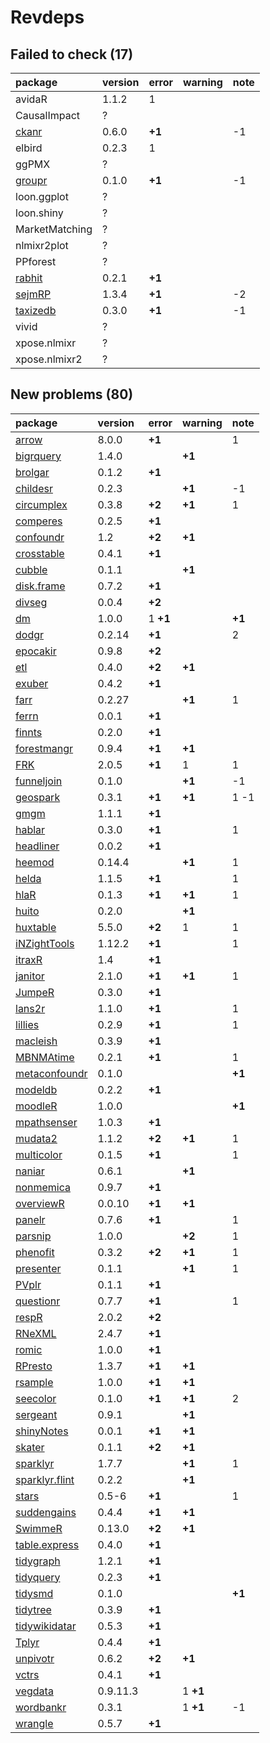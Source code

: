 # Revdeps

## Failed to check (17)

|package                          |version |error  |warning |note |
|:--------------------------------|:-------|:------|:-------|:----|
|avidaR                           |1.1.2   |1      |        |     |
|CausalImpact                     |?       |       |        |     |
|[ckanr](failures.md#ckanr)       |0.6.0   |__+1__ |        |-1   |
|elbird                           |0.2.3   |1      |        |     |
|ggPMX                            |?       |       |        |     |
|[groupr](failures.md#groupr)     |0.1.0   |__+1__ |        |-1   |
|loon.ggplot                      |?       |       |        |     |
|loon.shiny                       |?       |       |        |     |
|MarketMatching                   |?       |       |        |     |
|nlmixr2plot                      |?       |       |        |     |
|PPforest                         |?       |       |        |     |
|[rabhit](failures.md#rabhit)     |0.2.1   |__+1__ |        |     |
|[sejmRP](failures.md#sejmrp)     |1.3.4   |__+1__ |        |-2   |
|[taxizedb](failures.md#taxizedb) |0.3.0   |__+1__ |        |-1   |
|vivid                            |?       |       |        |     |
|xpose.nlmixr                     |?       |       |        |     |
|xpose.nlmixr2                    |?       |       |        |     |

## New problems (80)

|package                                     |version  |error    |warning  |note   |
|:-------------------------------------------|:--------|:--------|:--------|:------|
|[arrow](problems.md#arrow)                  |8.0.0    |__+1__   |         |1      |
|[bigrquery](problems.md#bigrquery)          |1.4.0    |         |__+1__   |       |
|[brolgar](problems.md#brolgar)              |0.1.2    |__+1__   |         |       |
|[childesr](problems.md#childesr)            |0.2.3    |         |__+1__   |-1     |
|[circumplex](problems.md#circumplex)        |0.3.8    |__+2__   |__+1__   |1      |
|[comperes](problems.md#comperes)            |0.2.5    |__+1__   |         |       |
|[confoundr](problems.md#confoundr)          |1.2      |__+2__   |__+1__   |       |
|[crosstable](problems.md#crosstable)        |0.4.1    |__+1__   |         |       |
|[cubble](problems.md#cubble)                |0.1.1    |         |__+1__   |       |
|[disk.frame](problems.md#diskframe)         |0.7.2    |__+1__   |         |       |
|[divseg](problems.md#divseg)                |0.0.4    |__+2__   |         |       |
|[dm](problems.md#dm)                        |1.0.0    |1 __+1__ |         |__+1__ |
|[dodgr](problems.md#dodgr)                  |0.2.14   |__+1__   |         |2      |
|[epocakir](problems.md#epocakir)            |0.9.8    |__+2__   |         |       |
|[etl](problems.md#etl)                      |0.4.0    |__+2__   |__+1__   |       |
|[exuber](problems.md#exuber)                |0.4.2    |__+1__   |         |       |
|[farr](problems.md#farr)                    |0.2.27   |         |__+1__   |1      |
|[ferrn](problems.md#ferrn)                  |0.0.1    |__+1__   |         |       |
|[finnts](problems.md#finnts)                |0.2.0    |__+1__   |         |       |
|[forestmangr](problems.md#forestmangr)      |0.9.4    |__+1__   |__+1__   |       |
|[FRK](problems.md#frk)                      |2.0.5    |__+1__   |1        |1      |
|[funneljoin](problems.md#funneljoin)        |0.1.0    |         |__+1__   |-1     |
|[geospark](problems.md#geospark)            |0.3.1    |__+1__   |__+1__   |1 -1   |
|[gmgm](problems.md#gmgm)                    |1.1.1    |__+1__   |         |       |
|[hablar](problems.md#hablar)                |0.3.0    |__+1__   |         |1      |
|[headliner](problems.md#headliner)          |0.0.2    |__+1__   |         |       |
|[heemod](problems.md#heemod)                |0.14.4   |         |__+1__   |1      |
|[helda](problems.md#helda)                  |1.1.5    |__+1__   |         |1      |
|[hlaR](problems.md#hlar)                    |0.1.3    |__+1__   |__+1__   |1      |
|[huito](problems.md#huito)                  |0.2.0    |         |__+1__   |       |
|[huxtable](problems.md#huxtable)            |5.5.0    |__+2__   |1        |1      |
|[iNZightTools](problems.md#inzighttools)    |1.12.2   |__+1__   |         |1      |
|[itraxR](problems.md#itraxr)                |1.4      |__+1__   |         |       |
|[janitor](problems.md#janitor)              |2.1.0    |__+1__   |__+1__   |1      |
|[JumpeR](problems.md#jumper)                |0.3.0    |__+1__   |         |       |
|[lans2r](problems.md#lans2r)                |1.1.0    |__+1__   |         |1      |
|[lillies](problems.md#lillies)              |0.2.9    |__+1__   |         |1      |
|[macleish](problems.md#macleish)            |0.3.9    |__+1__   |         |       |
|[MBNMAtime](problems.md#mbnmatime)          |0.2.1    |__+1__   |         |1      |
|[metaconfoundr](problems.md#metaconfoundr)  |0.1.0    |         |         |__+1__ |
|[modeldb](problems.md#modeldb)              |0.2.2    |__+1__   |         |       |
|[moodleR](problems.md#moodler)              |1.0.0    |         |         |__+1__ |
|[mpathsenser](problems.md#mpathsenser)      |1.0.3    |__+1__   |         |       |
|[mudata2](problems.md#mudata2)              |1.1.2    |__+2__   |__+1__   |1      |
|[multicolor](problems.md#multicolor)        |0.1.5    |__+1__   |         |1      |
|[naniar](problems.md#naniar)                |0.6.1    |         |__+1__   |       |
|[nonmemica](problems.md#nonmemica)          |0.9.7    |__+1__   |         |       |
|[overviewR](problems.md#overviewr)          |0.0.10   |__+1__   |__+1__   |       |
|[panelr](problems.md#panelr)                |0.7.6    |__+1__   |         |1      |
|[parsnip](problems.md#parsnip)              |1.0.0    |         |__+2__   |1      |
|[phenofit](problems.md#phenofit)            |0.3.2    |__+2__   |__+1__   |1      |
|[presenter](problems.md#presenter)          |0.1.1    |         |__+1__   |1      |
|[PVplr](problems.md#pvplr)                  |0.1.1    |__+1__   |         |       |
|[questionr](problems.md#questionr)          |0.7.7    |__+1__   |         |1      |
|[respR](problems.md#respr)                  |2.0.2    |__+2__   |         |       |
|[RNeXML](problems.md#rnexml)                |2.4.7    |__+1__   |         |       |
|[romic](problems.md#romic)                  |1.0.0    |__+1__   |         |       |
|[RPresto](problems.md#rpresto)              |1.3.7    |__+1__   |__+1__   |       |
|[rsample](problems.md#rsample)              |1.0.0    |__+1__   |__+1__   |       |
|[seecolor](problems.md#seecolor)            |0.1.0    |__+1__   |__+1__   |2      |
|[sergeant](problems.md#sergeant)            |0.9.1    |         |__+1__   |       |
|[shinyNotes](problems.md#shinynotes)        |0.0.1    |__+1__   |__+1__   |       |
|[skater](problems.md#skater)                |0.1.1    |__+2__   |__+1__   |       |
|[sparklyr](problems.md#sparklyr)            |1.7.7    |         |__+1__   |1      |
|[sparklyr.flint](problems.md#sparklyrflint) |0.2.2    |         |__+1__   |       |
|[stars](problems.md#stars)                  |0.5-6    |__+1__   |         |1      |
|[suddengains](problems.md#suddengains)      |0.4.4    |__+1__   |__+1__   |       |
|[SwimmeR](problems.md#swimmer)              |0.13.0   |__+2__   |__+1__   |       |
|[table.express](problems.md#tableexpress)   |0.4.0    |__+1__   |         |       |
|[tidygraph](problems.md#tidygraph)          |1.2.1    |__+1__   |         |       |
|[tidyquery](problems.md#tidyquery)          |0.2.3    |__+1__   |         |       |
|[tidysmd](problems.md#tidysmd)              |0.1.0    |         |         |__+1__ |
|[tidytree](problems.md#tidytree)            |0.3.9    |__+1__   |         |       |
|[tidywikidatar](problems.md#tidywikidatar)  |0.5.3    |__+1__   |         |       |
|[Tplyr](problems.md#tplyr)                  |0.4.4    |__+1__   |         |       |
|[unpivotr](problems.md#unpivotr)            |0.6.2    |__+2__   |__+1__   |       |
|[vctrs](problems.md#vctrs)                  |0.4.1    |__+1__   |         |       |
|[vegdata](problems.md#vegdata)              |0.9.11.3 |         |1 __+1__ |       |
|[wordbankr](problems.md#wordbankr)          |0.3.1    |         |1 __+1__ |-1     |
|[wrangle](problems.md#wrangle)              |0.5.7    |__+1__   |         |       |

